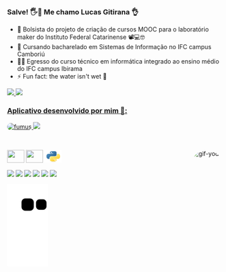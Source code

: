 ### Salve! 🖐🤙 Me chamo Lucas Gitirana 👌

<!--
**lucas-gitirana/lucas-gitirana** is a ✨ _special_ ✨ repository because its `README.md` (this file) appears on your GitHub profile.

Here are some ideas to get you started:

- 🔭 Bolsista do projeto de criação de cursos MOOC para o laboratório maker do Instituto Federal Catarinense 📽💻🤓
- 🌱 Cursando bacharelado em Sistemas de Informação no IFC campus Camboriú
- 👨‍🎓 Técnico em Informática pelo IFC campus Ibirama
- 👯 I’m looking to collaborate on ...
- 🤔 I’m looking for help with ...
- 💬 Ask me about ...
- 📫 How to reach me: ...
- 😄 Pronouns: ...
-->
- 🔭 Bolsista do projeto de criação de cursos MOOC para o laboratório maker do Instituto Federal Catarinense 📽💻🤓
- 🌱 Cursando bacharelado em Sistemas de Informação no IFC campus Camboriú
- 👨‍🎓 Egresso do curso técnico em informática integrado ao ensino médio do IFC campus Ibirama
- ⚡ Fun fact: the water isn't wet 🙂

<div align="left">
  <a href="https://github.com/lucas-gitirana">
  <img height="180em" src="https://github-readme-stats.vercel.app/api?username=lucas-gitirana&show_icons=true&theme=algolia&include_all_commits=true&count_private=true"/>
  <img height="180em" src="https://github-readme-stats.vercel.app/api/top-langs/?username=lucas-gitirana&layout=compact&langs_count=7&theme=algolia"/>
</div>
  
### Aplicativo desenvolvido por mim 📲:
<div align "center">
  <img align="leftt" alt="fumus" height="50" style="border-radius:50px;" src="https://play-lh.googleusercontent.com/-CZDv79V9MAsq0iAoAZMMIrQ-y0BR2My3E80e7tmUXhHij9Gyxhkm8Y7UPN1QWhvPp0=s180-rw"> 
   <a href = "https://play.google.com/store/apps/details?id=lucas.gitirana.fumus&hl=pt_BR&gl=US"><img src="https://img.shields.io/badge/Google_Play-414141?style=for-the-badge&logo=google-play&logoColor=white" target="_blank"></a>   
</div>
  
  ##

<div style="display: inline_block"><br>                     
  <img align="center" height="30" width="40" src="https://cdn.jsdelivr.net/gh/devicons/devicon/icons/java/java-original.svg">
  <img align="center"  height="30" width="40" src="https://cdn.jsdelivr.net/gh/devicons/devicon/icons/firebase/firebase-plain.svg">
  <img align="center" alt="Rafa-Python" height="30" width="40" src="https://raw.githubusercontent.com/devicons/devicon/master/icons/python/python-original.svg"> 
  <img align="right" alt="gif-yoda" height="150" style="border-radius:50px;" src="https://thumbs.gfycat.com/FinishedGentleAfricanfisheagle-max-1mb.gif">
</div>
  
<br/>
  
  <div> 
  <a href="https://www.instagram.com/lucas_gitirana" target="_blank"><img src="https://img.shields.io/badge/-Instagram-%23E4405F?style=for-the-badge&logo=instagram&logoColor=white" target="_blank"></a>
    <a href = "https://twitter.com/lucas_egitirana"><img src="https://img.shields.io/badge/Twitter-1DA1F2?style=for-the-badge&logo=twitter&logoColor=white" target="_blank"></a>
  <a href = "mailto:gitiranalucas5@gmail.com"><img src="https://img.shields.io/badge/-Gmail-%23333?style=for-the-badge&logo=gmail&logoColor=white" target="_blank"></a>
  <a href = "https://join.slack.com/t/lucasgitirana/shared_invite/zt-180jdyu6f-HOEH1nfJ6Ef5H_~~cB6OUA"><img src="https://img.shields.io/badge/Slack-4A154B?style=for-the-badge&logo=slack&logoColor=white" target="_blank"></a>
    <a href = "https://discord.gg/cAsMSWpu8K"><img src="https://img.shields.io/badge/Discord-7289DA?style=for-the-badge&logo=discord&logoColor=white" target="_blank"></a>
  <a href="https://www.linkedin.com/in/lucas-gitirana-387aa7203/" target="_blank"><img src="https://img.shields.io/badge/-LinkedIn-%230077B5?style=for-the-badge&logo=linkedin&logoColor=white" target="_blank"></a> 
</div>
  
  ![Snake animation](https://github.com/rafaballerini/rafaballerini/blob/output/github-contribution-grid-snake.svg)
 

  

  
  
 
  


